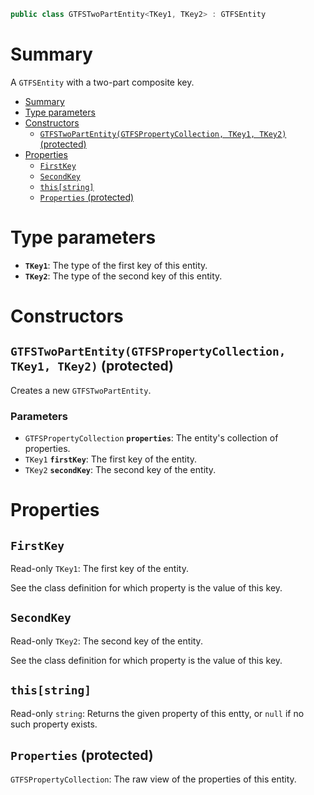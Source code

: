 ```csharp
public class GTFSTwoPartEntity<TKey1, TKey2> : GTFSEntity
```

# Summary
A `GTFSEntity` with a two-part composite key.

- [Summary](#summary)
- [Type parameters](#type-parameters)
- [Constructors](#constructors)
  - [`GTFSTwoPartEntity(GTFSPropertyCollection, TKey1, TKey2)` (protected)](#gtfstwopartentitygtfspropertycollection-tkey1-tkey2-protected)
- [Properties](#properties)
  - [`FirstKey`](#firstkey)
  - [`SecondKey`](#secondkey)
  - [`this[string]`](#thisstring)
  - [`Properties` (protected)](#properties-protected)



# Type parameters
* **`TKey1`**: The type of the first key of this entity.
* **`TKey2`**: The type of the second key of this entity.



# Constructors


## `GTFSTwoPartEntity(GTFSPropertyCollection, TKey1, TKey2)` (protected)
Creates a new `GTFSTwoPartEntity`.

### Parameters
* `GTFSPropertyCollection` **`properties`**: The entity's collection of properties.
* `TKey1` **`firstKey`**: The first key of the entity.
* `TKey2` **`secondKey`**: The second key of the entity.



# Properties


## `FirstKey`
Read-only `TKey1`: The first key of the entity.

See the class definition for which property is the value of this key.


## `SecondKey`
Read-only `TKey2`: The second key of the entity.

See the class definition for which property is the value of this key.


## `this[string]`
Read-only `string`: Returns the given property of this entty, or `null` if no such property exists.


## `Properties` (protected)
`GTFSPropertyCollection`: The raw view of the properties of this entity.